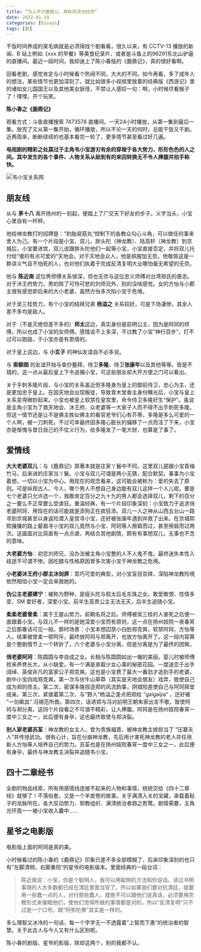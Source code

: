 ```yaml
---
title: “为人不识鹿鼎公，再称风流也枉然”
date: 2022-01-19
categories: [Essays]
tags: [剧]
---
```


干饭时间养成的臭毛病就是必须得找个剧看看，很久以来，有 CCTV-13 播放的新闻、B 站上例如《xxx 的早餐》等美食纪录片、或者是斗鱼上的96291东北山驴逼的直播间。最近一段时间，我却迷上了陈小春版的《鹿鼎记》，真的很好看啊。

回看老剧，感觉肯定与小时候看个热闹不同，大大的不同。如今再看，多了成年人的想法，某些情节也更加深刻了。就比如很多小视频里放着的经典版《西游记》里的诸如女儿国国王以及其他美女妖怪，不禁让人感叹一句：啊，小时候尽看猴子了！嘿嘿，开个玩笑。

**陈小春之《鹿鼎记》**

观看方式：斗鱼直播搜索 7473576 直播间。一天24小时播放，从第一集到最后一集。放完了又从第一集开始，循环播放，所以不论一天的何时，总能干饭又干剧。近两周来，断断续续的也基本看完一轮了，更多情节甚至看过好几遍。

**电视剧的精彩之处莫过于主角韦小宝游刃有余的穿梭于各大势力、形形色色的人之间。其中发生的各个事件、人物关系从敌到有的来回转换无不令人捧腹并拍手称快。**

![韦小宝关系网](/images//韦小宝关系网.png)

## 朋友线

从与 **茅十八** 离开扬州的一刻起，便踏上了广交天下好友的步子。义字当头，小宝心里自有一杆秤。

他给神龙教打的招牌是：”豹胎易筋丸“控制下的各教众勾心斗角，可以做任何事来舍人为己。有一个片段是小宝、双儿、胖头陀（神龙教）、陆高轩（神龙教）到京城后，小宝要进宫，双儿说跟胖头陀他们一起等小宝，小宝直接否定，并将双儿托付给”傻的有点可爱的“天地会。对于天地会众人，他是佩服加无奈。他敬佩这是一群讲义气且不怕死的人，也对他们执着于完成反清复明大业哪怕毫无希望的无奈。

他与 **陈近南** 这位男师傅关系很深，但也无奈与这位忠义师傅对台湾郑氏的愚忠。对于沐王府势力，男的除了可怜可悲的刘师兄外，别的没啥感觉。女的方怡与小郡主很有感觉即后来的大小老婆，虽然方怡多次陷小宝于危境。

对于吴三桂势力，有个小宝的结拜兄弟 **杨溢之** 关系较好，可是下场凄惨。其余人差不多均是敌人。

对于（不是灭绝但差不多的）**师太**这边，真实身份是前明公主，因为是阿珂的师傅，所以也成了小宝的女师傅。感情谈不上多深，不过教了小宝”神行百步“，打不过可以跑路，于小宝亦是有恩情的。

对于皇上这边，与 **小玄子** 的神仙友谊自不必多说。

与 **索额图** 的友谊开始与查抄鳌拜，侍卫**多隆**、侍卫**张康年**以及其他等等。皆是不错的，这一点从最后皇上下令追捕小宝，可这些朋友却大开方便之门可以看出。

关于手刺多隆片段，与小宝的关系虽近但多隆身为皇上的御前侍卫，忠心为主，还是更加忠于皇上。在因天地会出现叛徒，导致青木堂香主身份曝光后，小宝与皇上关系变得微妙起来。小宝也被皇上软禁在皇宫里，命令侍卫多隆好生“保护”。虽说是主角小宝为了救天地会、沐王府、众老婆等一大家子人而不得不出手刺死多隆。但这一情节还是让不是佛主胜似佛主的看官老爷们心有芥蒂，多隆是多么可爱的一个人啊，被一刀刺死。不过可幸最终因多隆心脏长的偏移了一点而活了下来，小宝亦是惭愧与昔日自己的不仗义行为，给多隆发了一笔大财，也算是了事了。

## 爱情线

**大大老婆双儿**：与《鹿鼎记》原著本就是庄家丫鬟中不同，这里双儿是跟小宝青梅竹马，后来进的庄家当丫鬟。小宝与双儿可谓是两小无猜，配合默契。事事为小宝着想，一切以小宝为中心。用现在的观念看来，这可能会被称为：爱的失去了原则。可是纵观古人、今人，哪个男人不想自己身边能有双儿这样一个人儿呢。要是七个老婆只允许选一个，我敢肯定百分之九十九的男人都会选择双儿，剩下的百分之一要么不正常要么受虐狂。重温经典，有一个片段印象深刻：小宝致力于追求俏老婆阿珂，用现在的话可能就是添狗正在疯狂添。双儿一人之神从山西五台山一路寻到京城甚至以身返险潜入皇宫寻小宝，还好被张康年遇到并救了出来。在京城熙熙攘攘的路上颦眉寻小宝的双儿竟然与小宝、阿珂等人擦肩而过，甚至擦肩而过两次。这画面对比简直有一点点虐。再结合其他剧情，颇有有事想双儿，无事也不念的意味。

**大老婆方怡**：初恋刘师兄，没办法被主角小宝整的人不人鬼不鬼，最终迷失本性入歧途不可谓不惨。因吃醋与性格原因曾多次害小宝于神龙教之危境。

**小老婆沐王府小郡主沐剑屏**：乖巧可爱的典型，对小宝盲目崇拜，深陷神龙教险境依然相信小宝一定会来救她的。

**伪公主老婆建宁**：被称为野种，是瘦头陀与假太后毛东珠之女。敢爱敢恨、性情多变、SM 爱好者，深爱小宝。前半生高贵公主无法无天，后半生追随小宝。

**柔柔老婆曾柔**：属于王屋山势力，前朝名将之后。师傅被吴三桂的人害死之后便一直跟着小宝。与双儿不一样的是她深爱小宝而有原则，这一点在扬州妓院一夜春宵之后那番话可见一般。那时场景：小宝本想囚禁小白脸郑克爽，软禁阿珂、方怡等人。结果被曾柔一顿呵斥，最终放阿珂与郑离开，也放方怡离开了。这一段内容算是个整剧情节上一个转折了，六个老婆与小宝分离，但是分离是为了最终的团聚。

**俏老婆阿珂**：陈圆圆与李自成之女。长相与陈圆圆如出一辙的美丽。婴儿时被师傅抢来养育长大，从小缺爱。有一个满是承载少女心事的秘密花园。一度迷恋于出手阔绰、英俊非凡的富家公子郑克爽。这也是小宝费了最大一番劲才追到手的老婆。剧中小宝四戏郑克爽。第一次与伏牛山草莽（其实是天地会朋友）戏弄，致使自己成为郑的债主。第二次，密谋多隆捏造郑的风流韵事，阴错阳差使自己与阿珂拜堂成亲。第三次，紧接着第二次，与”野人“杨溢之差点把郑给 ”gaigaijia“ ，还好被 ”一剑飙血“ 冯锡范所救。第四次，话诱郑与冯对前明王朝朱家出言不敬，致使阿珂与郑分离。这四个片段看之不可谓不精彩，让人捧腹。阿珂是在扬州妓院春宵一度中三女之一，此后便有身孕，这也最终致使与郑决裂。

**别人家老婆苏荃**：神龙教的女主人，曾为贵族福晋，被神龙教主掳掠当了 ”压寨夫人“并传授武功。很有心计，旨在分崩神龙教，先后用计害死神龙教的老人并任用新人方怡等人培养自己的势力。苏荃也是在扬州妓院春宵一度中三女之一，此后便有身孕，最终与神龙教主决裂并追随韦小宝。

## 四十二章经书

全剧的物品线索，所有用感情线连接不起来的人物和事情，统统交给《四十二章经》就够了！不落俗套，又是一个羊皮卷的故事。关乎满清入关的宝藏，承载着鞑子的龙脉所在。各大反动势力、邪教组织、满清统治者趋之若鹜。剧情需要，主角光环竟一一被小宝收入囊中……

## 星爷之电影版

电影版上面的阿珂是真的美。

小时候看过的陈小春的《鹿鼎记》印象已差不多全部模糊了，后来印象深刻的也只有”左脚清明，右脚重阳“的星爷的电影版本。里面经典的一段台词：

> 陈近南说：小宝，你是个聪明人，我可以用聪明的方法和你说话。读过书明事理的人大多数都已经在清廷里面当官了。所以如果我们要对抗清廷，就要用一些蠢一点的人，对付那些蠢人，就绝不可以跟他们说真话，必须要用宗教形式来催眠他们，使他们觉得所做的事情都是对的，所以“反清复明”只不过是一个口号。跟“阿弥陀佛”其实是一样的。

多么理智又冰冷的一句话，每一个字字无一不透露着”上智而下愚“的统治者的智慧。关于此古人与今人又有什么区别呢。

陈小春的剧版、星爷的影版，除却这两个，别的我都不认。